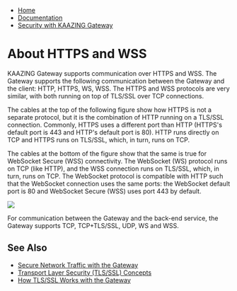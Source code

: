 -   [Home](../../index.md)
-   [Documentation](../index.md)
-   [Security with KAAZING Gateway](../index.md#security)

About HTTPS and WSS
======================================================================

KAAZING Gateway supports communication over HTTPS and WSS. The Gateway supports the following communication between the Gateway and the client: HTTP, HTTPS, WS, WSS. The HTTPS and WSS protocols are very similar, with both running on top of TLS/SSL over TCP connections.

The cables at the top of the following figure show how HTTPS is not a separate protocol, but it is the combination of HTTP running on a TLS/SSL connection. Commonly, HTTPS uses a different port than HTTP (HTTPS's default port is 443 and HTTP's default port is 80). HTTP runs directly on TCP and HTTPS runs on TLS/SSL, which, in turn, runs on TCP.

The cables at the bottom of the figure show that the same is true for WebSocket Secure (WSS) connectivity. The WebSocket (WS) protocol runs on TCP (like HTTP), and the WSS connection runs on TLS/SSL, which, in turn, runs on TCP. The WebSocket protocol is compatible with HTTP such that the WebSocket connection uses the same ports: the WebSocket default port is 80 and WebSocket Secure (WSS) uses port 443 by default.

![](../images/f-portable-network-e.jpg)

For communication between the Gateway and the back-end service, the Gateway supports TCP, TCP+TLS/SSL, UDP, WS and WSS.

See Also
------------------------------

-   [Secure Network Traffic with the Gateway](o_tls.md)
-   [Transport Layer Security (TLS/SSL) Concepts](c_tls.md)
-   [How TLS/SSL Works with the Gateway](u_tls_works.md)
